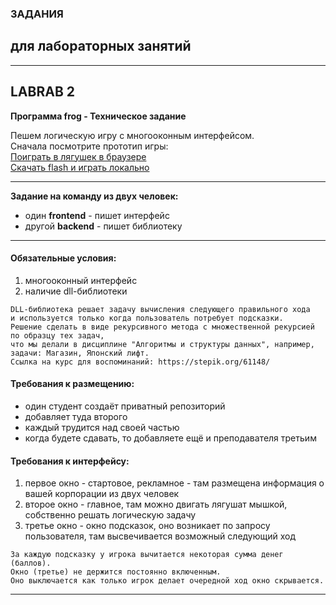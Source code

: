 ### ЗАДАНИЯ  
## для лабораторных занятий  

---  

## LABRAB 2
**Программа frog - Техническое задание**  

Пешем логическую игру с многооконным интерфейсом.  
Сначала посмотрите прототип игры:  
[Поиграть в лягушек в браузере](https://pcoding.ru/frog/frog.html)  
[Скачать flash и играть локально](https://github.com/permCoding/Magistr-2020/blob/master/images/frogs.swf)  

---  

**Задание на команду из двух человек:**  
- один **frontend** - пишет интерфейс  
- другой **backend** - пишет библиотеку  

---  

#### Обязательные условия:  
1) многооконный интерфейс  
2) наличие dll-библиотеки  

```
DLL-библиотека решает задачу вычисления следующего правильного хода  
и используется только когда пользователь потребует подсказки.  
Решение сделать в виде рекурсивного метода с множественной рекурсией по образцу тех задач,  
что мы делали в дисциплине "Алгоритмы и структуры данных", например, задачи: Магазин, Японский лифт.  
Ссылка на курс для воспоминаний: https://stepik.org/61148/  
```

#### Требования к размещению:  
- один студент создаёт приватный репозиторий  
- добавляет туда второго  
- каждый трудится над своей частью  
- когда будете сдавать, то добавляете ещё и преподавателя третьим  

#### Требования к интерфейсу:  
1) первое окно - стартовое, рекламное - там размещена информация о вашей корпорации из двух человек  
2) второе окно - главное, там можно двигать лягушат мышкой, собственно решать логическую задачу  
3) третье окно - окно подсказок, оно возникает по запросу пользователя, там высвечивается возможный следующий ход  

```
За каждую подсказку у игрока вычитается некоторая сумма денег (баллов).  
Окно (третье) не держится постоянно включенным.  
Оно выключается как только игрок делает очередной ход окно скрывается.  
```

---  

